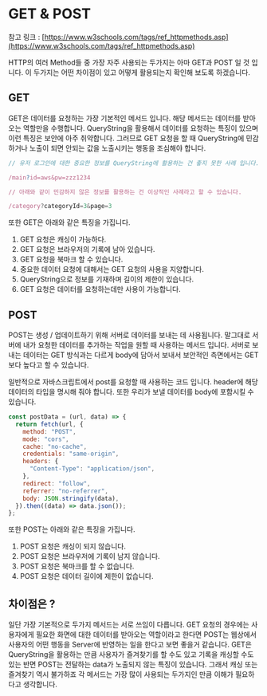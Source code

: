 # GET & POST

참고 링크 : [https://www.w3schools.com/tags/ref_httpmethods.asp](https://www.w3schools.com/tags/ref_httpmethods.asp)

HTTP의 여러 Method들 중 가장 자주 사용되는 두가지는 아마 GET과 POST 일 것 입니다.
이 두가지는 어떤 차이점이 있고 어떻게 활용되는지 확인해 보도록 하겠습니다.

## GET

GET은 데이터를 요청하는 가장 기본적인 메서드 입니다. 해당 메서드는 데이터를 받아오는 역할만을 수행합니다.
QueryString을 활용해서 데이터를 요청하는 특징이 있으며 이런 특징은 보안에 아주 취약합니다. 그러므로 GET 요청을 할 때 QueryString에 민감하거나 노출이 되면 안되는 값을 노출시키는 행동을 조심해야 합니다.

```jsx
// 유저 로그인에 대한 중요한 정보를 QueryString에 활용하는 건 좋지 못한 사례 입니다.

/main?id=aws&pw=zzz1234

// 아래와 같이 민감하지 않은 정보를 활용하는 건 이상적인 사례라고 할 수 있습니다.

/category?categoryId=3&page=3
```

또한 GET은 아래와 같은 특징을 가집니다.

1. GET 요청은 캐싱이 가능하다.
2. GET 요청은 브라우저의 기록에 남아 있습니다.
3. GET 요청을 북마크 할 수 있습니다.
4. 중요한 데이터 요청에 대해서는 GET 요청의 사용을 지양합니다.
5. QueryString으로 정보를 기재하며 길이의 제한이 있습니다.
6. GET 요청은 데이터를 요청하는데만 사용이 가능합니다.

## POST

POST는 생성 / 업데이트하기 위해 서버로 데이터를 보내는 데 사용됩니다. 말그대로 서버에 내가 요청한 데이터를 추가하는 작업을 원할 때 사용하는 메서드 입니다. 서버로 보내는 데이터는 GET 방식과는 다르게 body에 담아서 보내서 보안적인 측면에서는 GET보다 높다고 할 수 있습니다.

일반적으로 자바스크립트에서 post를 요청할 때 사용하는 코드 입니다. header에 해당 데이터의 타입을 명시해 줘야 합니다. 또한 우리가 보낼 데이터를 body에 포함시킬 수 있습니다.

```jsx
const postData = (url, data) => {
  return fetch(url, {
    method: "POST",
    mode: "cors",
    cache: "no-cache",
    credentials: "same-origin",
    headers: {
      "Content-Type": "application/json",
    },
    redirect: "follow",
    referrer: "no-referrer",
    body: JSON.stringify(data),
  }).then((data) => data.json());
};
```

또한 POST는 아래와 같은 특징을 가집니다.

1. POST 요청은 캐싱이 되지 않습니다.
2. POST 요청은 브라우저에 기록이 남지 않습니다.
3. POST 요청은 북마크를 할 수 없습니다.
4. POST 요청은 데이터 길이에 제한이 없습니다.

## 차이점은 ?

일단 가장 기본적으로 두가지 메서드는 서로 쓰임이 다릅니다. GET 요청의 경우에는 사용자에게 필요한 화면에 대한 데이터를 받아오는 역할이라고 한다면 POST는 웹상에서 사용자의 어떤 행동을 Server에 반영하는 일을 한다고 보면 좋을거 같습니다. GET은 QueryString을 활용하는 만큼 사용자가 즐겨찾기를 할 수도 있고 기록을 캐싱할 수도 있는 반면 POST는 전달하는 data가 노출되지 않는 특징이 있습니다. 그래서 캐싱 또는 즐겨찾기 역시 불가하죠 각 메서드는 가장 많이 사용되는 두가지인 만큼 이해가 필요하다고 생각합니다.
